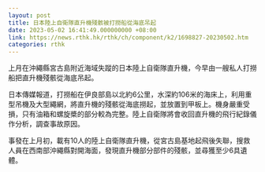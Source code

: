 ```yaml
---
layout: post
title: 日本陸上自衛隊直升機殘骸被打撈船從海底吊起
date: 2023-05-02 16:41:49.000000000 +08:00
link: https://news.rthk.hk/rthk/ch/component/k2/1698827-20230502.htm
categories: rthk
---
```


上月在沖繩縣宮古島附近海域失蹤的日本陸上自衛隊直升機，今早由一艘私人打撈船把直升機殘骸從海底吊起。

日本傳媒報道，打撈船在伊良部島以北約6公里，水深約106米的海床上，利用重型吊機及大型繩網，將直升機的殘骸從海底撈起，並放置到甲板上。機身嚴重受損，只有油箱和螺旋槳的部分較為完整。陸上自衛隊將會收回直升機的飛行紀錄儀作分析，調查事故原因。

事發在上月初，載有10人的陸上自衛隊直升機，從宮古島基地起飛後失聯，搜救人員在西南部沖繩縣對開海面，發現直升機部分部件的殘骸，並尋獲至少6具遺體。
